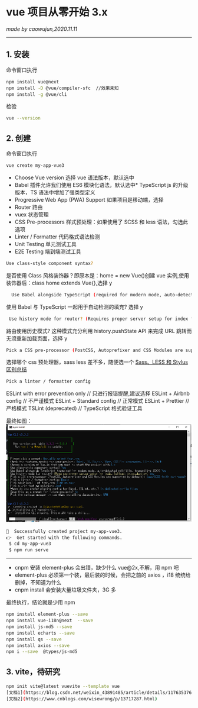 # vue 项目从零开始 3.x

_made by caowujun,2020.11.11_

---

## 1. 安装

命令窗口执行

```bash
npm install vue@next
npm install -D @vue/compiler-sfc  //效果未知
npm install -g @vue/cli
```

检验

```bash
vue --version
```

## 2. 创建

命令窗口执行

```bash
vue create my-app-vue3
```

- Choose Vue version 选择 vue 语法版本，默认选中
- Babel 插件允许我们使用 ES6 模块化语法，默认选中\* TypeScript js 的升级版本，TS 语法中增加了强类型定义
- Progressive Web App (PWA) Support 如果项目是移动端，选择
- Router 路由
- vuex 状态管理
- CSS Pre-processors 样式预处理：如果使用了 SCSS 和 less 语法，勾选此选项
- Linter / Formatter 代码格式语法检测
- Unit Testing 单元测试工具
- E2E Testing 端到端测试工具

```bash
Use class-style component syntax?
```

是否使用 Class 风格装饰器？即原本是：home = new Vue()创建 vue 实例,使用装饰器后：class home extends Vue{},选择 y

```bash
  Use Babel alongside TypeScript (required for modern mode, auto-detected polyfills, transpiling JSX)?
```

使用 Babel 与 TypeScript 一起用于自动检测的填充? 选择 y

```bash
 Use history mode for router? (Requires proper server setup for index fallback in production)
```

路由使用历史模式? 这种模式充分利用 history.pushState API 来完成 URL 跳转而无须重新加载页面，选择 y

```bash
Pick a CSS pre-processor (PostCSS, Autoprefixer and CSS Modules are supported by default)
```

选择哪个 css 预处理器，sass less 差不多，随便选一个
[Sass、LESS 和 Stylus 区别总结](https://blog.csdn.net/pedrojuliet/article/details/72887490)

```bash
Pick a linter / formatter config
```

ESLint with error prevention only // 只进行报错提醒,建议选择
ESLint + Airbnb config // 不严谨模式
ESLint + Standard config // 正常模式
ESLint + Prettier // 严格模式
TSLint (deprecated) // TypeScript 格式验证工具

最终如图：
![install vue](images/vue/6.png)

```bash
🎉  Successfully created project my-app-vue3.
👉  Get started with the following commands.
 $ cd my-app-vue3
 $ npm run serve
```

---

- cnpm 安装 element-plus 会出错，缺少什么 vue@2x,不解，用 npm 吧
- element-plus 必须第一个装，最后装的时候，会把之前的 axios ，i18 统统给删掉，不知道为什么
- cnpm install 会安装大量垃圾文件夹，3G 多

最终执行，结论就是少用 npm

```bash
npm install element-plus --save
npm install vue-i18n@next  --save
npm install js-md5 --save
npm install echarts --save
npm install qs --save
npm install axios --save
npm i --save  @types/js-md5
```

## 3. vite，待研究

```bash
npm init vite@latest vuevite --template vue
[文档1](https://blog.csdn.net/weixin_43891485/article/details/117635376)
[文档2](https://www.cnblogs.com/wisewrong/p/13717287.html)
```
